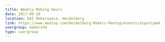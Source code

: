 ```yaml
---
title: Weekly Making Hours
date: 2017-09-20
location: DAI Makerspace, Heidelberg
link: https://www.meetup.com/Heidelberg-Makers-Meetup/events/xtqvnlywmbbc/
usergroup: makershd
type: usergroup
---
```

